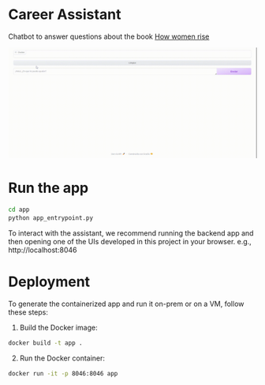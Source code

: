 # Career Assistant
Chatbot to answer questions about the book [How women rise](https://www.amazon.es/How-Women-Rise-Habits-Holding/dp/1847942253/ref=asc_df_1847942253/?tag=googshopes-21&linkCode=df0&hvadid=301100039962&hvpos=&hvnetw=g&hvrand=10334737450623775220&hvpone=&hvptwo=&hvqmt=&hvdev=c&hvdvcmdl=&hvlocint=&hvlocphy=20267&hvtargid=pla-640107206623&psc=1&mcid=486d76258ee533a596d70bec4171c4f2)

![demo](https://github.com/pilarcode/rag_pdfs/blob/main/app/assets/screen-capture.gif)

# Run the app

```bash
cd app
python app_entrypoint.py
```
To interact with the assistant, we recommend running the backend app and then opening one of the UIs developed in this project in your browser.
e.g., http://localhost:8046


# Deployment 

To generate the containerized app and run it on-prem or on a VM, follow these steps:

1. Build the Docker image:

```bash
docker build -t app .
```

2. Run the Docker container:

```bash
docker run -it -p 8046:8046 app
```

